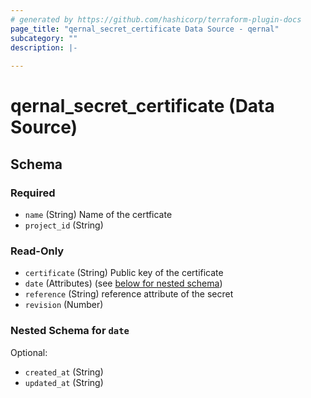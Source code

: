 ```yaml
---
# generated by https://github.com/hashicorp/terraform-plugin-docs
page_title: "qernal_secret_certificate Data Source - qernal"
subcategory: ""
description: |-
  
---
```


# qernal_secret_certificate (Data Source)





<!-- schema generated by tfplugindocs -->
## Schema

### Required

- `name` (String) Name of the certficate
- `project_id` (String)

### Read-Only

- `certificate` (String) Public key of the certificate
- `date` (Attributes) (see [below for nested schema](#nestedatt--date))
- `reference` (String) reference attribute of the secret
- `revision` (Number)

<a id="nestedatt--date"></a>
### Nested Schema for `date`

Optional:

- `created_at` (String)
- `updated_at` (String)
